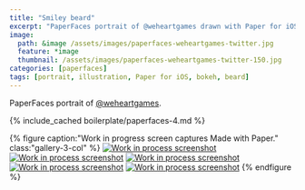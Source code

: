 ```yaml
---
title: "Smiley beard"
excerpt: "PaperFaces portrait of @weheartgames drawn with Paper for iOS on an iPad."
image: 
  path: &image /assets/images/paperfaces-weheartgames-twitter.jpg 
  feature: *image
  thumbnail: /assets/images/paperfaces-weheartgames-twitter-150.jpg
categories: [paperfaces]
tags: [portrait, illustration, Paper for iOS, bokeh, beard]
---
```


PaperFaces portrait of [@weheartgames](https://twitter.com/weheartgames).

{% include_cached boilerplate/paperfaces-4.md %}

{% figure caption:"Work in progress screen captures Made with Paper." class:"gallery-3-col" %}
[![Work in process screenshot](/assets/images/paperfaces-weheartgames-process-1-600.jpg)](/assets/images/paperfaces-weheartgames-process-1-lg.jpg) [![Work in process screenshot](/assets/images/paperfaces-weheartgames-process-2-600.jpg)](/assets/images/paperfaces-weheartgames-process-2-lg.jpg) [![Work in process screenshot](/assets/images/paperfaces-weheartgames-process-3-600.jpg)](/assets/images/paperfaces-weheartgames-process-3-lg.jpg) [![Work in process screenshot](/assets/images/paperfaces-weheartgames-process-4-600.jpg)](/assets/images/paperfaces-weheartgames-process-4-lg.jpg) [![Work in process screenshot](/assets/images/paperfaces-weheartgames-process-5-600.jpg)](/assets/images/paperfaces-weheartgames-process-5-lg.jpg)
{% endfigure %}
